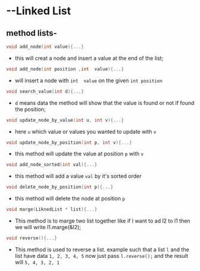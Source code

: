 # --Linked List
## method lists-
 ```cpp
 void add_node(int value){...}
 ```
 - this will creat a node and insert a value at the end of the list;
 ```cpp
 void add_node(int position ,int  value){...}
 ```
 - will insert a node with `int  value` on the given `int position`
 ```cpp
void search_value(int d){...}
```
- `d` means data the method will show that the value is found or not if found the position;
```cpp
void update_node_by_value(int u, int v){...}
```
- here `u` which value or values you wanted to update with `v`
```cpp
void update_node_by_position(int p, int v){...}
```
- this method will update the value at position `p` with `v`
```cpp
void add_node_sorted(int val){...}
```
- this method will add a value `val` by it's sorted order
```cpp
void delete_node_by_position(int p){...}
```
- this method will delete the node at position `p`

```cpp
void marge(LiknedList * list){...}
```
- This method is to marge two list together like if I want to ad l2 to l1 then we will write l1.marge(&l2);
```cpp
void reverse(){...}
```
- This method is used to reverse a list. example such that a list `l`
and the list have data `1, 2, 3, 4, 5` now just pass `l.reverse();`
and the result will `5, 4, 3, 2, 1`
